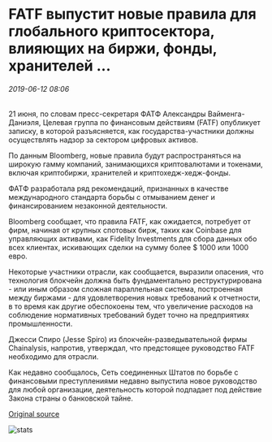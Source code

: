 # FATF выпустит новые правила для глобального криптосектора, влияющих на биржи, фонды, хранителей ...

###### 2019-06-12 08:06

21 июня, по словам пресс-секретаря ФАТФ Александры Вайменга-Даниэля, Целевая группа по финансовым действиям (FATF) опубликует записку, в которой разъясняется, как государства-участники должны осуществлять надзор за сектором цифровых активов.

По данным Bloomberg, новые правила будут распространяться на широкую гамму компаний, занимающихся криптовалютами и токенами, включая криптобиржи, хранителей и криптохедж-хедж-фонды.

ФАТФ разработала ряд рекомендаций, признанных в качестве международного стандарта борьбы с отмыванием денег и финансированием незаконной деятельности.

Bloomberg сообщает, что правила FATF, как ожидается, потребует от фирм, начиная от крупных спотовых бирж, таких как Coinbase для управляющих активами, как Fidelity Investments для сбора данных обо всех клиентах, искивающих сделки на сумму более $ 1000 или 1000 евро.

Некоторые участники отрасли, как сообщается, выразили опасения, что технология блокчейн должна быть фундаментально реструктурирована - или иным образом сложная параллельная система, построенная между биржами - для удовлетворения новых требований к отчетности, в то время как другие обеспокоены тем, что увеличение расходов на соблюдение нормативных требований будет точно на предприятиях промышленности.

Джесси Спиро (Jesse Spiro) из блокчейн-разведывательной фирмы Chainalysis, напротив, утверждал, что предстоящее руководство FATF необходимо для отрасли.

Как недавно сообщалось, Сеть соединенных Штатов по борьбе с финансовыми преступлениями недавно выпустила новое руководство для любой организации, деятельность которой подпадает под действие Закона страны о банковской тайне.

[Original source](https://cointelegraph.com/news/fatf-to-release-new-rules-for-global-crypto-sector-impacting-exchanges-funds-custodians)

![stats](https://c.statcounter.com/11760860/0/a89fa40b/1/ "stats")